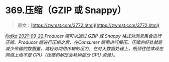 <!--yml
category: 未分类
date: 0001-01-01 00:00:00
-->

# 369.压缩（GZIP 或 Snappy）

> 原文：[https://zwmst.com/3772.html](https://zwmst.com/3772.html)

   [ *Kafka* ](https://zwmst.com/kafka)*[ <time datetime="2021-09-23T00:37:38+08:00"> 2021-09-22 </time> ](https://zwmst.com/3772.html)  Producer 端可以通过 GZIP 或 Snappy 格式对消息集合进行压缩。Producer 端进行压缩之后，在Consumer 端需进行解压。压缩的好处就是减少传输的数据量，减轻对网络传输的压力，在对大数据处理上，瓶颈往往体现在网络上而不是 CPU（压缩和解压会耗掉部分 CPU 资源）。*